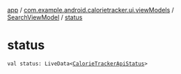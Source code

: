 [app](../../index.md) / [com.example.android.calorietracker.ui.viewModels](../index.md) / [SearchViewModel](index.md) / [status](./status.md)

# status

`val status: LiveData<`[`CalorieTrackerApiStatus`](../../com.example.android.calorietracker.data.models.enums/-calorie-tracker-api-status/index.md)`>`